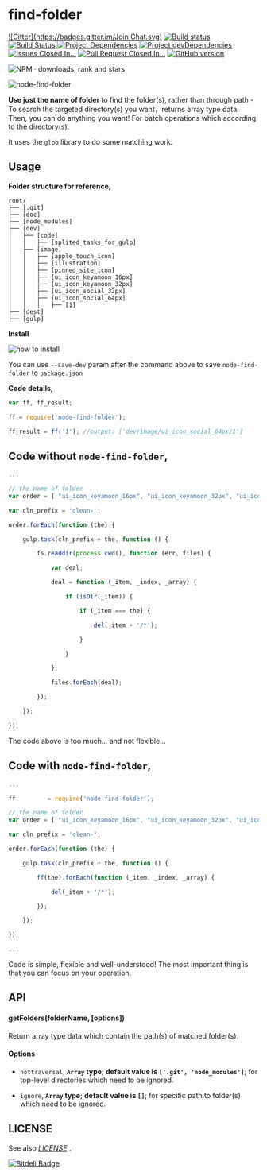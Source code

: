 find-folder
===========

[![Gitter](https://badges.gitter.im/Join Chat.svg)](https://gitter.im/iTonyYo/node-find-folder?utm_source=badge&utm_medium=badge&utm_campaign=pr-badge&utm_content=badge)
[![Build status](https://ci.appveyor.com/api/projects/status/tgg5rob05g94mao9/branch/master?svg=true)](https://ci.appveyor.com/project/iTonyYo/node-find-folder/branch/master) [![Build Status](https://travis-ci.org/iTonyYo/node-find-folder.svg)](https://travis-ci.org/iTonyYo/node-find-folder) [![Project Dependencies](https://david-dm.org/iTonyYo/node-find-folder.png)](https://david-dm.org/iTonyYo/node-find-folder '点击 · Click') [![Project devDependencies](https://david-dm.org/iTonyYo/node-find-folder/dev-status.png)](https://david-dm.org/iTonyYo/node-find-folder#info=devDependencies '点击 · Click') [![Issues Closed In...](http://img.shields.io/badge/Issues%20Closed%20In-Not%20Available-red.svg?style=flat)](http://issuestats.com/github/iTonyYo/node-find-folder '点击 · Click') [![Pull Request Closed In...](http://img.shields.io/badge/Pull%20Requests%20Closed%20In-5%20minutes-brightgreen.svg?style=flat)](http://issuestats.com/github/iTonyYo/node-find-folder '点击 · Click') [![GitHub version](https://badge.fury.io/gh/itonyyo%2Fnode-find-folder.svg)](http://badge.fury.io/gh/itonyyo%2Fnode-find-folder)

![NPM · downloads, rank and stars](https://nodei.co/npm/node-find-folder.png?downloads=true&downloadRank=true&stars=true)

![node-find-folder](http://h.hiphotos.baidu.com/image/pic/item/359b033b5bb5c9ea82bd8b53d639b6003af3b330.jpg)

**Use just the name of folder** to find the folder(s), rather than through path  - To search the targeted directory(s) you want，returns array type data. Then, you can do anything you want! For batch operations which according to the directory(s).

It uses the `glob` library to do some matching work.



Usage
-----

**Folder structure for reference,**

```
root/
├── [.git]
├── [doc]
├── [node_modules]
├── [dev]
│   ├── [code]
│   │   ├── [splited_tasks_for_gulp]
│   ├── [image]
│   │   ├── [apple_touch_icon]
│   │   ├── [illustration]
│   │   ├── [pinned_site_icon]
│   │   ├── [ui_icon_keyamoon_16px]
│   │   ├── [ui_icon_keyamoon_32px]
│   │   ├── [ui_icon_social_32px]
│   │   ├── [ui_icon_social_64px]
│   │   │   ├── [1]
├── [dest]
├── [gulp]
```

**Install**

![how to install](https://nodei.co/npm/node-find-folder.png?mini=true)

You can use `--save-dev` param after the command above to save `node-find-folder` to `package.json`

**Code details,**

```js
var ff, ff_result;

ff = require('node-find-folder');

ff_result = ff('1'); //output: ['dev/image/ui_icon_social_64px/1']
```



Code without `node-find-folder`,
--------------------------------

```js
...

// the name of folder
var order = [ "ui_icon_keyamoon_16px", "ui_icon_keyamoon_32px", "ui_icon_social_32px"];

var cln_prefix = 'clean-';

order.forEach(function (the) {

    gulp.task(cln_prefix + the, function () {

        fs.readdir(process.cwd(), function (err, files) {

            var deal;

            deal = function (_item, _index, _array) {

                if (isDir(_item)) {

                    if (_item === the) {

                        del(_item + '/*');

                    }

                }

            };

            files.forEach(deal);

        });

    });

});
```
The code above is too much... and not flexible...



Code with `node-find-folder`,
-----------------------------

```js
...

ff         = require('node-find-folder');

// the name of folder
var order = [ "ui_icon_keyamoon_16px", "ui_icon_keyamoon_32px", "ui_icon_social_32px"];

var cln_prefix = 'clean-';

order.forEach(function (the) {

    gulp.task(cln_prefix + the, function () {

        ff(the).forEach(function (_item, _index, _array) {

            del(_item + '/*');

        });

    });

});

...
```
Code is simple, flexible and well-understood! The most important thing is that you can focus on your operation.



API
------

#### getFolders(folderName, [options])

Return array type data which contain the path(s) of matched folder(s).

#### Options

+ `nottraversal`, **`Array` type**; **default value is `['.git', 'node_modules']`**; for top-level directories which need to be ignored.

+ `ignore`, **`Array` type**; **default value is `[]`**; for specific path to folder(s) which need to be ignored.



LICENSE
------

See also [*LICENSE*](https://github.com/iTonyYo/WSK_IMAGE/blob/master/LICENSE '点击 · Click') .


[![Bitdeli Badge](https://d2weczhvl823v0.cloudfront.net/iTonyYo/node-find-folder/trend.png)](https://bitdeli.com/free "Bitdeli Badge")

